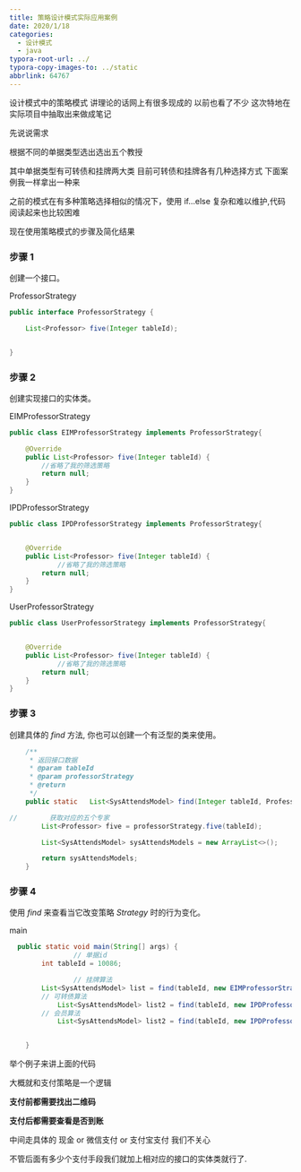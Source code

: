 ```yaml
---
title: 策略设计模式实际应用案例
date: 2020/1/18
categories:
  - 设计模式
  - java
typora-root-url: ../
typora-copy-images-to: ../static
abbrlink: 64767
---
```






设计模式中的策略模式 讲理论的话网上有很多现成的 以前也看了不少 这次特地在实际项目中抽取出来做成笔记

先说说需求

根据不同的单据类型选出选出五个教授

其中单据类型有可转债和挂牌两大类 目前可转债和挂牌各有几种选择方式 下面案例我一样拿出一种来

之前的模式在有多种策略选择相似的情况下，使用 if...else 复杂和难以维护,代码阅读起来也比较困难

现在使用策略模式的步骤及简化结果 



### 步骤 1

创建一个接口。

ProfessorStrategy

```java
public interface ProfessorStrategy {

    List<Professor> five(Integer tableId);


}
```



### 步骤 2

创建实现接口的实体类。

EIMProfessorStrategy

```java
public class EIMProfessorStrategy implements ProfessorStrategy{

    @Override
    public List<Professor> five(Integer tableId) {
        //省略了我的筛选策略
        return null;
    }
}
```



IPDProfessorStrategy

```java
public class IPDProfessorStrategy implements ProfessorStrategy{


    @Override
    public List<Professor> five(Integer tableId) {
     		//省略了我的筛选策略
        return null;
    }
}
```



UserProfessorStrategy

```java
public class UserProfessorStrategy implements ProfessorStrategy{


    @Override
    public List<Professor> five(Integer tableId) {
     		//省略了我的筛选策略
        return null;
    }
}
```



### 步骤 3

创建具体的 *find* 方法, 你也可以创建一个有泛型的类来使用。

```java
    /**
     * 返回接口数据
     * @param tableId
     * @param professorStrategy
     * @return
     */
    public static   List<SysAttendsModel> find(Integer tableId, ProfessorStrategy professorStrategy) {

//        获取对应的五个专家
        List<Professor> five = professorStrategy.five(tableId);

        List<SysAttendsModel> sysAttendsModels = new ArrayList<>();

        return sysAttendsModels;
    }

```



### 步骤 4

使用 *find* 来查看当它改变策略 *Strategy* 时的行为变化。

main

```java
  public static void main(String[] args) {
				// 单据id
        int tableId = 10086;

				// 挂牌算法
        List<SysAttendsModel> list = find(tableId, new EIMProfessorStrategy());
        // 可转债算法
    		List<SysAttendsModel> list2 = find(tableId, new IPDProfessorStrategy());
        // 会员算法
    		List<SysAttendsModel> list2 = find(tableId, new IPDProfessorStrategy());


    }

```



举个例子来讲上面的代码 



大概就和支付策略是一个逻辑



**支付前都需要找出二维码**

**支付后都需要查看是否到账**



中间走具体的 现金 or 微信支付 or 支付宝支付 我们不关心

不管后面有多少个支付手段我们就加上相对应的接口的实体类就行了.











